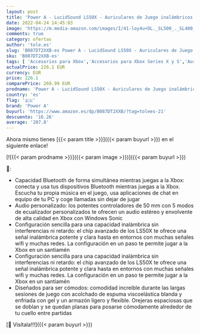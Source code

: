 ```yaml
---
layout: post
title: 'Power A - LucidSound LS50X - Auriculares de Juego inalámbricos para Xbox  Sonido Envolvente  con Bluetooth  Licencia Oficial'
date: 2022-04-24 14:45:03
image: 'https://m.media-amazon.com/images/I/41-loy4u+DL._SL500_._SL400_.jpg'
comments: true
category: ofertas
author: 'tole.es'
slug: 'B087DT2XXB-es Power A - LucidSound LS50X - Auriculares de Juego...'
sku: 'B087DT2XXB-es'
tags: [ 'Accesorios para Xbox','Accesorios para Xbox Series X y S','Auriculares para Xbox Series X y S','Hardware y juegos para Xbox Series X y S','Sistemas heredados','Sistemas heredados de Xbox','Videojuegos','Xbox: Juegos, consolas y accesorios','power a','xbox','🇪🇸', ]
actualPrice: 226.1 EUR
currency: EUR
price: 226.1
comparePrice: 269.99 EUR
prodname: 'Power A - LucidSound LS50X - Auriculares de Juego inalámbricos para Xbox  Sonido Envolvente  con Bluetooth  Licencia Oficial'
country: 'es'
flag: '🇪🇸'
brand: 'Power A'
buyurl: 'https://www.amazon.es/dp/B087DT2XXB/?tag=tolees-21'
descuento: '16.26'
average: '207.8'
---
```


Ahora mismo tienes [{{< param title >}}]({{< param buyurl >}}) en el siguiente enlace!

[![{{< param prodname >}}]({{< param image >}})]({{< param buyurl >}})

🔎:

- Capacidad Bluetooth de forma simultánea mientras juegas a la Xbox: conecta y usa tus dispositivos Bluetooth mientras juegas a la Xbox. Escucha tu propia música en el juego, usa aplicaciones de chat en equipo de tu PC y coge llamadas sin dejar de jugar
- Audio personalizado: los potentes controladores de 50 mm con 5 modos de ecualizador personalizados te ofrecen un audio estéreo y envolvente de alta calidad en Xbox con Windows Sonic
- Configuración sencilla para una capacidad inalámbrica sin interferencias ni retardo: el chip avanzado de los LS50X te ofrece una señal inalámbrica potente y clara hasta en entornos con muchas señales wifi y muchas redes. La configuración en un paso te permite jugar a la Xbox en un santiamén
- Configuración sencilla para una capacidad inalámbrica sin interferencias ni retardo: el chip avanzado de los LS50X te ofrece una señal inalámbrica potente y clara hasta en entornos con muchas señales wifi y muchas redes. La configuración en un paso te permite jugar a la Xbox en un santiamén
- Diseñados para ser cómodos: comodidad increíble durante las largas sesiones de juego con acolchado de espuma viscoelástica blanda y enfriada con gel y un armazón ligero y flexible. Orejeras espaciosas que se doblan y se quedan planas para posarse cómodamente alrededor de tu cuello entre partidas

[🛒 Visítala!!!]({{< param buyurl >}})

